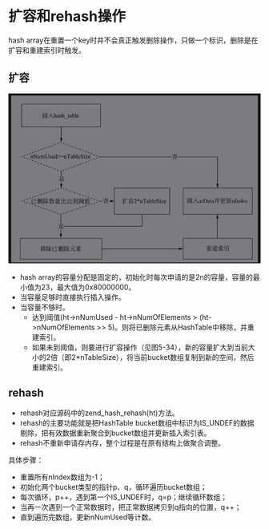 # 扩容和rehash操作
hash array在重置一个key时并不会真正触发删除操作，只做一个标识，删除是在扩容和重建索引时触发。

## 扩容

![](media/15989818485350/15878946761897.jpg)
- hash array的容量分配是固定的，初始化时每次申请的是2n的容量，容量的最小值为23，最大值为0x80000000。
- 当容量足够时直接执行插入操作。
- 当容量不够时。
    - 达到阈值(ht->nNumUsed - ht->nNumOfElements > (ht->nNumOfElements >> 5)。则将已删除元素从HashTable中移除，并重建索引。
    - 如果未到阈值，则要进行扩容操作（见图5-34），新的容量扩大到当前大小的2倍（即2*nTableSize），将当前bucket数组复制到新的空间，然后重建索引。

## rehash
- rehash对应源码中的zend_hash_rehash(ht)方法。
- rehash的主要功能就是把HashTable bucket数组中标识为IS_UNDEF的数据剔除，把有效数据重新聚合到bucket数组并更新插入索引表。
- rehash不重新申请存内存，整个过程是在原有结构上做聚合调整。

具体步骤：
- 重置所有nIndex数组为-1；
- 初始化两个bucket类型的指针p、q，循环遍历bucket数组；
- 每次循环，p++，遇到第一个IS_UNDEF时，q=p；继续循环数组；
- 当再一次遇到一个正常数据时，把正常数据拷贝到q指向的位置，q++；
- 直到遍历完数组，更新nNumUsed等计数。
